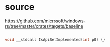 # source

<https://github.com/microsoft/windows-rs/tree/master/crates/targets/baseline>

```c

void __stdcall IsApiSetImplemented(int p0) {}

```
